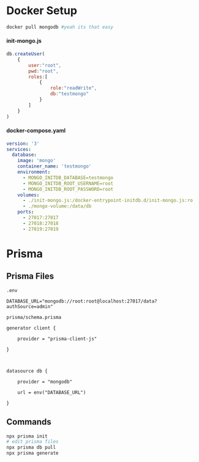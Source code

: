 # Docker Setup
```bash
docker pull mongodb #yeah its that easy
```
#### init-mongo.js
```js
db.createUser(
    {
        user:"root",
        pwd:"root",
        roles:[
            {
                role:"readWrite",
                db:"testmongo"
            }
        ]
    }
)
```

#### docker-compose.yaml
```yaml
version: '3'
services:
  database:
    image: 'mongo'
    container_name: 'testmongo'
    environment:
      - MONGO_INITDB_DATABASE=testmongo
      - MONGO_INITDB_ROOT_USERNAME=root
      - MONGO_INITDB_ROOT_PASSWORD=root
    volumes:
      - ./init-mongo.js:/docker-entrypoint-initdb.d/init-mongo.js:ro
      - ./mongo-volume:/data/db
    ports:
      - 27017:27017
      - 27018:27018
      - 27019:27019
```


# Prisma
## Prisma Files
`.env`
```env
DATABASE_URL="mongodb://root:root@localhost:27017/data?authSource=admin"
```
`prisma/schema.prisma`
```prisma
generator client {

	provider = "prisma-client-js"

}

  

datasource db {

	provider = "mongodb"

	url = env("DATABASE_URL")

}
```

## Commands
```bash
npx prisma init
# edit prisma files
npx prisma db pull
npx prisma generate

```